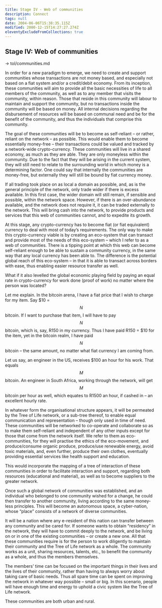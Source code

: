 ```yaml
---
title: Stage IV - Web of communities
description: Connect
tags: null
date: 2004-06-06T15:38:35.115Z
modified: 2000-12-15T14:27:27.274Z
eleventyExcludeFromCollections: true
---
```


## Stage IV: Web of communities

-> tol/communities.md

In order for a new paradigm to emerge, we need to create and support communities whose transactions are not money based, and especially not based on a fiat system and/or a credit/debit economy. From its inception, these communities will aim to provide all the basic necessities of life to all members of the community, as well as to any member that visits the community, within reason. Those that reside in this community will labour to maintain and support the community, but no transactions inside the community will be based on money. All internal decisions regarding the disbursement of resources will be based on communal need and be for the benefit of the community, and thus the individuals that comprise this community.

The goal of these communities will be to become as self-reliant – or rather, reliant on the network – as possible. This would enable them to become essentially money-free – their transactions could be valued and tracked by a network-wide crypto-currency. These communities will live in a shared economy, as much as they are able. They are only moneyless within the community. Due to the fact that they will be arising in the current system, they will still need to relate to the surrounding world in which money is a determining factor. One could say that internally the communities are money-free, but externally they will still be bound by fiat currency money.

If all trading took place on as local a domain as possible, and, as is the general principle of the network, only trade wider if there is excess available. In this first case, the wider domain will still remain, if sensible and possible, within the network space. However, if there is an over-abundance available, and the network does not require it, it can be traded externally to the network. This will bring cash into the network, to provide products and services that this web of communities cannot, and to expedite its growth.

At this stage, any crypto-currency has to become fiat (or fiat equivalent) currency to deal with most of today’s requirements. The only way to make this crypto-currency viable is by creating an eco-system that can transact and provide most of the needs of this eco-system – which I refer to as a web of communities. There is a tipping point at which this web can become self-reliant enough to be able to sustain a community currency, in the same way that any local currency has been able to. The difference is the potential global reach of this eco-system – in that it is able to transact across borders with ease, thus enabling easier resource transfer as well.

What if it also levelled the global economic playing field by paying an equal rate in crypto-currency for work done (proof of work) no matter where the person was located?

Let me explain. In the bitcoin arena, I have a fiat price that I wish to charge for my item. Say \$10 = $$N$$ bitcoin. If I want to purchase that item, I will have to pay $$N$$ bitcoin, which is, say, R150 in my currency. Thus I have paid R150 = \$10 for the item, yet in the bitcoin realm, I have paid $$N$$ bitcoin – the same amount, no matter what fiat currency I am coming from.

Let us say, an engineer in the US, receives \$100 an hour for his work. That equals $$M$$ bitcoin. An engineer in South Africa, working through the network, will get $$M$$ bitcoin per hour as well, which equates to R1500 an hour, if cashed in – an excellent hourly rate.

In whatever form the organisational structure appears, it will be permeated by the Tree of Life network, or a sub-tree thereof, to enable equal communication and representation – though only used in time of need.
These communities will be networked to co-operate and collaborate so as to make them self-reliant and independent of any other inputs except for those that come from the network itself. We refer to them as eco-communities, for they will practise the ethics of the eco-movement, and produce/consume organic produce, produce/use renewable energy, avoid toxic materials, and, even further, produce their own clothes, eventually providing essential services like health support and education.

This would incorporate the mapping of a tree of interaction of these communities in order to facilitate interaction and support, regarding both resources (educational and material), as well as to become suppliers to the greater network.

Once such a global network of communities was established, and an individual who belonged to one community wished for a change, he could then transfer to another community, living according to the same money-less principles. This will become an autonomous space, a cyber-nation, whose “place” consists of a network of diverse communities.

It will be a nation where any e-resident of this nation can transfer between any community and be cared for. If someone wants to obtain “residency” in the network, they will have to commit deeply to the network, and be living on or in one of the existing communities – or create a new one. All that these communities require is for the person to work diligently to maintain their community and the Tree of Life network as a whole. The community works as a unit, sharing resources, talents, etc., to benefit the community as a whole, and thus the members themselves.

The members’ time can be focused on the important things in their lives and the lives of their community, rather than having to always worry about taking care of basic needs. Thus all spare time can be spent on improving the network in whatever way possible – small or big. In this scenario, people will have enough time and energy to uphold a civic system like the Tree of Life network.

These communities are both urban and rural.
